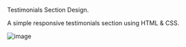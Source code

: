 Testimonials Section Design.

A simple responsive testimonials section using HTML & CSS.

![image](https://github.com/marzenalaa/testimonials/assets/16385263/de72cd43-fa7d-40f2-ab29-39a124ea5a5e)
